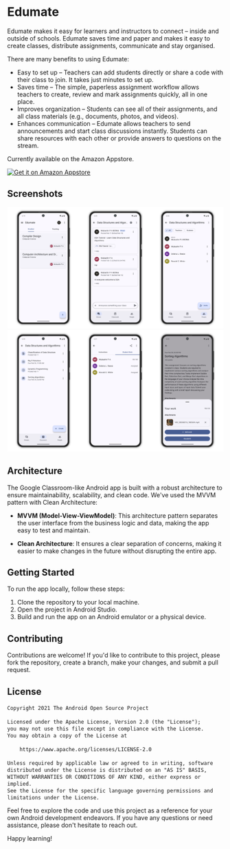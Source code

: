 # Edumate

Edumate makes it easy for learners and instructors to connect – inside and outside of schools.
Edumate saves time and paper and makes it easy to create classes, distribute assignments,
communicate and stay organised.

There are many benefits to using Edumate:

- Easy to set up – Teachers can add students directly or share a code with their class to join. It
  takes just minutes to set up.
- Saves time – The simple, paperless assignment workflow allows teachers to create, review and mark
  assignments quickly, all in one place.
- Improves organization – Students can see all of their assignments, and all class materials (e.g.,
  documents, photos, and videos).
- Enhances communication – Edumate allows teachers to send announcements and start class discussions
  instantly. Students can share resources with each other or provide answers to questions on the
  stream.

Currently available on the Amazon Appstore.

<a href='https://www.amazon.com/gp/product/B0DXCWYZZY'>
<picture>
  <source media="(prefers-color-scheme: dark)" srcset="https://images-na.ssl-images-amazon.com/images/G/01/mobile-apps/devportal2/res/images/amazon-appstore-badge-english-black.png">
  <source media="(prefers-color-scheme: light)" srcset="https://images-na.ssl-images-amazon.com/images/G/01/mobile-apps/devportal2/res/images/amazon-appstore-badge-english-white.png">
  <img alt="Get it on Amazon Appstore" src="https://images-na.ssl-images-amazon.com/images/G/01/mobile-apps/devportal2/res/images/amazon-appstore-badge-english-white.png" height='66px'>
</picture>
</a>

## Screenshots

<picture>
  <source media="(prefers-color-scheme: dark)" srcset="screenshots/screenshot1-dark.png">
  <source media="(prefers-color-scheme: light)" srcset="screenshots/screenshot1.png">
  <img alt="App Screenshot" src="screenshots/screenshot1.png">
</picture>

<picture>
  <source media="(prefers-color-scheme: dark)" srcset="screenshots/screenshot2-dark.png">
  <source media="(prefers-color-scheme: light)" srcset="screenshots/screenshot2.png">
  <img alt="App Screenshot" src="screenshots/screenshot2.png">
</picture>

## Architecture

The Google Classroom-like Android app is built with a robust architecture to ensure maintainability,
scalability, and clean code. We've used the MVVM pattern with Clean Architecture:

- **MVVM (Model-View-ViewModel)**: This architecture pattern separates the user interface from the
  business logic and data, making the app easy to test and maintain.

- **Clean Architecture**: It ensures a clear separation of concerns, making it easier to make
  changes in the future without disrupting the entire app.

## Getting Started

To run the app locally, follow these steps:

1. Clone the repository to your local machine.
2. Open the project in Android Studio.
3. Build and run the app on an Android emulator or a physical device.

## Contributing

Contributions are welcome! If you'd like to contribute to this project, please fork the repository,
create a branch, make your changes, and submit a pull request.

## License

```
Copyright 2021 The Android Open Source Project

Licensed under the Apache License, Version 2.0 (the "License");
you may not use this file except in compliance with the License.
You may obtain a copy of the License at

    https://www.apache.org/licenses/LICENSE-2.0

Unless required by applicable law or agreed to in writing, software
distributed under the License is distributed on an "AS IS" BASIS,
WITHOUT WARRANTIES OR CONDITIONS OF ANY KIND, either express or implied.
See the License for the specific language governing permissions and
limitations under the License.
```

Feel free to explore the code and use this project as a reference for your own Android development
endeavors. If you have any questions or need assistance, please don't hesitate to reach out.

Happy learning!
